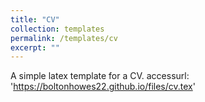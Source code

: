 ```yaml
---
title: "CV"
collection: templates
permalink: /templates/cv
excerpt: ""
---
```


A simple latex template for a CV.
accessurl: 'https://boltonhowes22.github.io/files/cv.tex'